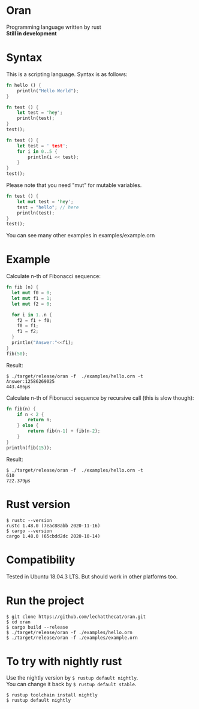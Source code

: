 # Oran
Programming language written by rust  
**Still in development**

# Syntax
This is a scripting language. Syntax is as follows:
```rust
fn hello () {
    println("Hello World");
}
```

```rust
fn test () {
    let test = 'hey';
    println(test);
}
test();
````

```rust
fn test () {
    let test = ' test';
    for i in 0..5 {
        println(i << test);
    }
}
test();
```
Please note that you need "mut" for mutable variables.
```rust
fn test () {
    let mut test = 'hey';
    test = "hello"; // here
    println(test);
}
test();
```

You can see many other examples in examples/example.orn

# Example
Calculate n-th of Fibonacci sequence:
```rust
fn fib (n) {
  let mut f0 = 0;
  let mut f1 = 1;
  let mut f2 = 0;

  for i in 1..n {
    f2 = f1 + f0;
    f0 = f1;
    f1 = f2;
  }
  println("Answer:"<<f1);
}
fib(50);
```

Result:
```
$ ./target/release/oran -f  ./examples/hello.orn -t
Answer:12586269025
443.486µs
```

Calculate n-th of Fibonacci sequence by recursive call (this is slow though):
```rust
fn fib(n) {
    if n < 2 {
        return n;
    } else {
        return fib(n-1) + fib(n-2);
    }
}
println(fib(15));
```

Result:
```
$ ./target/release/oran -f  ./examples/hello.orn -t
610
722.379µs
```

# Rust version
```
$ rustc --version
rustc 1.48.0 (7eac88abb 2020-11-16)
$ cargo --version
cargo 1.48.0 (65cbdd2dc 2020-10-14)
```

# Compatibility
Tested in Ubuntu 18.04.3 LTS.
But should work in other platforms too.

# Run the project
```
$ git clone https://github.com/lechatthecat/oran.git
$ cd oran
$ cargo build --release
$ ./target/release/oran -f ./examples/hello.orn
$ ./target/release/oran -f ./examples/example.orn
```

# To try with nightly rust
Use the nightly version by `$ rustup default nightly`.  
You can change it back by `$ rustup default stable`.
```
$ rustup toolchain install nightly
$ rustup default nightly
```
